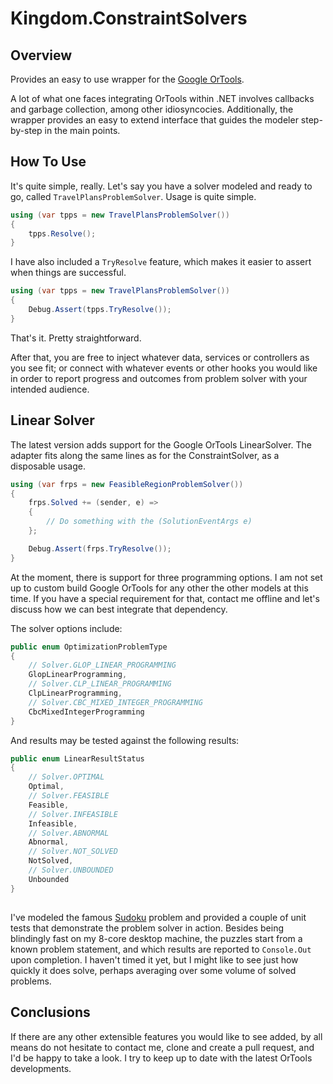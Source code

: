 # Kingdom.ConstraintSolvers

## Overview

Provides an easy to use wrapper for the [Google OrTools](http://github.com/google/or-tools).

A lot of what one faces integrating OrTools within .NET involves callbacks and garbage collection, among other idiosyncocies. Additionally, the wrapper provides an easy to extend interface that guides the modeler step-by-step in the main points.

## How To Use

It's quite simple, really. Let's say you have a solver modeled and ready to go, called ``TravelPlansProblemSolver``. Usage is quite simple.

```C#
using (var tpps = new TravelPlansProblemSolver())
{
    tpps.Resolve();
}
```

I have also included a ``TryResolve`` feature, which makes it easier to assert when things are successful.


```C#
using (var tpps = new TravelPlansProblemSolver())
{
    Debug.Assert(tpps.TryResolve());
}
```

That's it. Pretty straightforward.

After that, you are free to inject whatever data, services or controllers as you see fit; or connect with whatever events or other hooks you would like in order to report progress and outcomes from problem solver with your intended audience.

## Linear Solver

The latest version adds support for the Google OrTools LinearSolver. The adapter fits along the same lines as for the ConstraintSolver, as a disposable usage.

```C#
using (var frps = new FeasibleRegionProblemSolver())
{
    frps.Solved += (sender, e) =>
    {
        // Do something with the (SolutionEventArgs e)
    };

    Debug.Assert(frps.TryResolve());
}
```

At the moment, there is support for three programming options. I am not set up to custom build Google OrTools for any other the other models at this time. If you have a special requirement for that, contact me offline and let's discuss how we can best integrate that dependency.

The solver options include:

```C#
public enum OptimizationProblemType
{
    // Solver.GLOP_LINEAR_PROGRAMMING
    GlopLinearProgramming,
    // Solver.CLP_LINEAR_PROGRAMMING
    ClpLinearProgramming,
    // Solver.CBC_MIXED_INTEGER_PROGRAMMING
    CbcMixedIntegerProgramming
}
```

And results may be tested against the following results:

```C#
public enum LinearResultStatus
{
    // Solver.OPTIMAL
    Optimal,
    // Solver.FEASIBLE
    Feasible,
    // Solver.INFEASIBLE
    Infeasible,
    // Solver.ABNORMAL
    Abnormal,
    // Solver.NOT_SOLVED
    NotSolved,
    // Solver.UNBOUNDED
    Unbounded
}
```

##

I've modeled the famous [Sudoku](http://en.wikipedia.org/wiki/Sudoku) problem and provided a couple of unit tests that demonstrate the problem solver in action. Besides being blindingly fast on my 8-core desktop machine, the puzzles start from a known problem statement, and which results are reported to ``Console.Out`` upon completion. I haven't timed it yet, but I might like to see just how quickly it does solve, perhaps averaging over some volume of solved problems.

## Conclusions

If there are any other extensible features you would like to see added, by all means do not hesitate to contact me, clone and create a pull request, and I'd be happy to take a look. I try to keep up to date with the latest OrTools developments.
